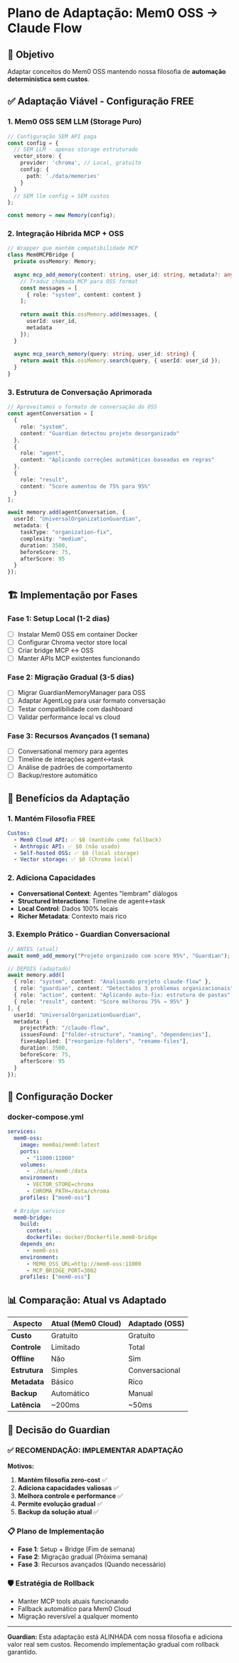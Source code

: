 # Plano de Adaptação: Mem0 OSS → Claude Flow

## 🎯 Objetivo
Adaptar conceitos do Mem0 OSS mantendo nossa filosofia de **automação determinística sem custos**.

## ✅ Adaptação Viável - Configuração FREE

### 1. Mem0 OSS SEM LLM (Storage Puro)
```typescript
// Configuração SEM API paga
const config = {
  // SEM LLM - apenas storage estruturado
  vector_store: {
    provider: 'chroma', // Local, gratuito
    config: {
      path: './data/memories'
    }
  }
  // SEM llm config = SEM custos
};

const memory = new Memory(config);
```

### 2. Integração Híbrida MCP + OSS
```typescript
// Wrapper que mantém compatibilidade MCP
class Mem0MCPBridge {
  private ossMemory: Memory;
  
  async mcp_add_memory(content: string, user_id: string, metadata?: any) {
    // Traduz chamada MCP para OSS format
    const messages = [
      { role: "system", content: content }
    ];
    
    return await this.ossMemory.add(messages, { 
      userId: user_id, 
      metadata 
    });
  }
  
  async mcp_search_memory(query: string, user_id: string) {
    return await this.ossMemory.search(query, { userId: user_id });
  }
}
```

### 3. Estrutura de Conversação Aprimorada
```typescript
// Aproveitamos o formato de conversação do OSS
const agentConversation = [
  {
    role: "system", 
    content: "Guardian detectou projeto desorganizado"
  },
  {
    role: "agent", 
    content: "Aplicando correções automáticas baseadas em regras"
  },
  {
    role: "result", 
    content: "Score aumentou de 75% para 95%"
  }
];

await memory.add(agentConversation, {
  userId: "UniversalOrganizationGuardian",
  metadata: { 
    taskType: "organization-fix",
    complexity: "medium",
    duration: 3500,
    beforeScore: 75,
    afterScore: 95
  }
});
```

## 🏗️ Implementação por Fases

### Fase 1: Setup Local (1-2 dias)
- [ ] Instalar Mem0 OSS em container Docker
- [ ] Configurar Chroma vector store local
- [ ] Criar bridge MCP ↔ OSS
- [ ] Manter APIs MCP existentes funcionando

### Fase 2: Migração Gradual (3-5 dias)
- [ ] Migrar GuardianMemoryManager para OSS
- [ ] Adaptar AgentLog para usar formato conversação
- [ ] Testar compatibilidade com dashboard
- [ ] Validar performance local vs cloud

### Fase 3: Recursos Avançados (1 semana)
- [ ] Conversational memory para agentes
- [ ] Timeline de interações agent↔task
- [ ] Análise de padrões de comportamento
- [ ] Backup/restore automático

## 🎁 Benefícios da Adaptação

### 1. **Mantém Filosofia FREE**
```yaml
Custos:
  - Mem0 Cloud API: ✅ $0 (mantido como fallback)
  - Anthropic API: ✅ $0 (não usado)
  - Self-hosted OSS: ✅ $0 (local storage)
  - Vector storage: ✅ $0 (Chroma local)
```

### 2. **Adiciona Capacidades**
- **Conversational Context**: Agentes "lembram" diálogos
- **Structured Interactions**: Timeline de agent↔task
- **Local Control**: Dados 100% locais
- **Richer Metadata**: Contexto mais rico

### 3. **Exemplo Prático - Guardian Conversacional**
```typescript
// ANTES (atual)
await mem0_add_memory("Projeto organizado com score 95%", "Guardian");

// DEPOIS (adaptado)
await memory.add([
  { role: "system", content: "Analisando projeto claude-flow" },
  { role: "guardian", content: "Detectados 3 problemas organizacionais" },
  { role: "action", content: "Aplicando auto-fix: estrutura de pastas" },
  { role: "result", content: "Score melhorou 75% → 95%" }
], {
  userId: "UniversalOrganizationGuardian",
  metadata: {
    projectPath: "/claude-flow",
    issuesFound: ["folder-structure", "naming", "dependencies"],
    fixesApplied: ["reorganize-folders", "rename-files"],
    duration: 3500,
    beforeScore: 75,
    afterScore: 95
  }
});
```

## 🔧 Configuração Docker

### docker-compose.yml
```yaml
services:
  mem0-oss:
    image: mem0ai/mem0:latest
    ports:
      - "11000:11000"
    volumes:
      - ./data/mem0:/data
    environment:
      - VECTOR_STORE=chroma
      - CHROMA_PATH=/data/chroma
    profiles: ["mem0-oss"]
    
  # Bridge service
  mem0-bridge:
    build:
      context: ..
      dockerfile: docker/Dockerfile.mem0-bridge
    depends_on:
      - mem0-oss
    environment:
      - MEM0_OSS_URL=http://mem0-oss:11000
      - MCP_BRIDGE_PORT=3002
    profiles: ["mem0-oss"]
```

## 📊 Comparação: Atual vs Adaptado

| Aspecto | Atual (Mem0 Cloud) | Adaptado (OSS) |
|---------|-------------------|----------------|
| **Custo** | Gratuito | Gratuito |
| **Controle** | Limitado | Total |
| **Offline** | Não | Sim |
| **Estrutura** | Simples | Conversacional |
| **Metadata** | Básico | Rico |
| **Backup** | Automático | Manual |
| **Latência** | ~200ms | ~50ms |

## 🎯 Decisão do Guardian

### ✅ **RECOMENDAÇÃO: IMPLEMENTAR ADAPTAÇÃO**

**Motivos:**
1. **Mantém filosofia zero-cost** ✅
2. **Adiciona capacidades valiosas** ✅ 
3. **Melhora controle e performance** ✅
4. **Permite evolução gradual** ✅
5. **Backup da solução atual** ✅

### 📋 **Plano de Implementação**
- **Fase 1**: Setup + Bridge (Fim de semana)
- **Fase 2**: Migração gradual (Próxima semana)  
- **Fase 3**: Recursos avançados (Quando necessário)

### 🛡️ **Estratégia de Rollback**
- Manter MCP tools atuais funcionando
- Fallback automático para Mem0 Cloud
- Migração reversível a qualquer momento

---

**Guardian:** Esta adaptação está ALINHADA com nossa filosofia e adiciona valor real sem custos. Recomendo implementação gradual com rollback garantido.
